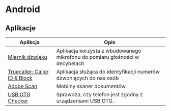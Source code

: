 # Android 

## Aplikacje

| Aplikcja | Opis |
| - | - |
| [Miernik dźwięku](https://play.google.com/store/apps/details?id=com.splendapps.decibel&hl=pl&gl=US) |  Aplikacja korzysta z wbudowanego mikrofonu do pomiaru głośności w decybelach |
| [Truecaller: Caller ID & Block](https://play.google.com/store/apps/details?id=com.truecaller&hl=pl&gl=US) |  Aplikacja służąca do identyfikacji numerów dzwoniących do nas osób |
| [Adobe Scan](https://play.google.com/store/apps/details?id=com.adobe.scan.android&hl=pl&gl=US) | Mobilny skaner dokumentów |
| [USB OTG Checker](https://play.google.com/store/apps/details?id=com.faitaujapon.otg&hl=pl&gl=US) |  Sprawdza, czy telefon jest zgodny z urządzeniami USB OTG. |
